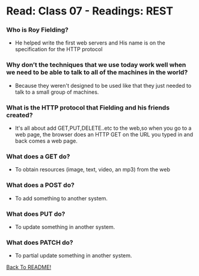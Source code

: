 # Read: Class 07 - Readings: REST

### Who is Roy Fielding?

* He helped write the first web servers and His name is on the specification for the HTTP protocol

### Why don’t the techniques that we use today work well when we need to be able to talk to all of the machines in the world?

* Because they weren't designed to be used like that they just needed to talk to a small group of machines.

### What is the HTTP protocol that Fielding and his friends created?

* It's all about add GET,PUT,DELETE..etc to the web,so when you go to a web page, the browser does an HTTP GET on the URL you typed in and back comes a web page.

### What does a GET do?

* To obtain resources (image, text, video, an mp3) from the web

### What does a POST do?

* To add something to another system.

### What does PUT do?

* To update something in another system.

### What does PATCH do?

* To partial update something in another system.

[Back To README!](https://yousefabujalboush.github.io/reading-notes/)